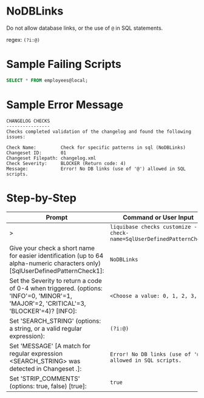 # NoDBLinks

Do not allow database links, or the use of `@` in SQL statements.

regex: `(?i:@)`

# Sample Failing Scripts
``` sql
SELECT * FROM employees@local;
```

# Sample Error Message
```
CHANGELOG CHECKS
----------------
Checks completed validation of the changelog and found the following issues:

Check Name:         Check for specific patterns in sql (NoDBLinks)
Changeset ID:       01
Changeset Filepath: changelog.xml
Check Severity:     BLOCKER (Return code: 4)
Message:            Error! No DB links (use of '@') allowed in SQL scripts.
```

# Step-by-Step
| Prompt | Command or User Input |
| ------ | ----------------------|
| > | `liquibase checks customize --check-name=SqlUserDefinedPatternCheck` |
| Give your check a short name for easier identification (up to 64 alpha-numeric characters only) [SqlUserDefinedPatternCheck1]: | `NoDBLinks` |
| Set the Severity to return a code of 0-4 when triggered. (options: 'INFO'=0, 'MINOR'=1, 'MAJOR'=2, 'CRITICAL'=3, 'BLOCKER'=4)? [INFO]: | `<Choose a value: 0, 1, 2, 3, 4>` |
| Set 'SEARCH_STRING' (options: a string, or a valid regular expression): | `(?i:@)` |
| Set 'MESSAGE' [A match for regular expression <SEARCH_STRING> was detected in Changeset <CHANGESET>.]: | `Error! No DB links (use of '@') allowed in SQL scripts.` |
| Set 'STRIP_COMMENTS' (options: true, false) [true]: | `true` |
